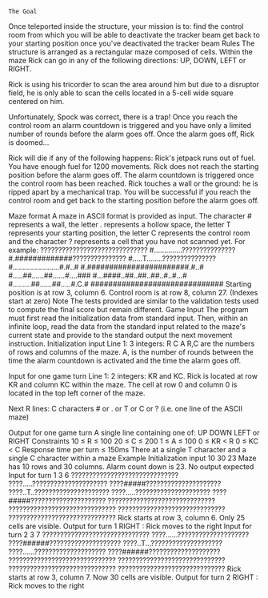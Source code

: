 	The Goal
Once teleported inside the structure, your mission is to:
find the control room from which you will be able to deactivate the tracker beam
get back to your starting position once you've deactivated the tracker beam
 	Rules
The structure is arranged as a rectangular maze composed of cells. Within the maze Rick can go in any of the following directions: UP, DOWN, LEFT or RIGHT.

Rick is using his tricorder to scan the area around him but due to a disruptor field, he is only able to scan the cells located in a 5-cell wide square centered on him.

Unfortunately, Spock was correct, there is a trap! Once you reach the control room an alarm countdown is triggered and you have only a limited number of rounds before the alarm goes off. Once the alarm goes off, Rick is doomed...

Rick will die if any of the following happens:
Rick's jetpack runs out of fuel. You have enough fuel for 1200 movements.
Rick does not reach the starting position before the alarm goes off. The alarm countdown is triggered once the control room has been reached.
Rick touches a wall or the ground: he is ripped apart by a mechanical trap.
You will be successful if you reach the control room and get back to the starting position before the alarm goes off.

Maze format
A maze in ASCII format is provided as input. The character # represents a wall, the letter . represents a hollow space, the letter T represents your starting position, the letter C represents the control room and the character ? represents a cell that you have not scanned yet. For example:
??????????????????????????????
#..............???????????????
#.#############???????????????
#.....T........???????????????
#.......................#.#..#
#.#######################.#..#
#.....##......##......#....###
#...####..##..##..##..#..#...#
#.........##......##.....#.C.#
##############################
Starting position is at row 3, column 6.
Control room is at row 8, column 27.
(Indexes start at zero)
 	Note
The tests provided are similar to the validation tests used to compute the final score but remain different.
 	Game Input
The program must first read the initialization data from standard input. Then, within an infinite loop, read the data from the standard input related to the maze's current state and provide to the standard output the next movement instruction.
Initialization input
Line 1: 3 integers: R C A
R,C are the numbers of rows and columns of the maze.
A, is the number of rounds between the time the alarm countdown is activated and the time the alarm goes off.

Input for one game turn
Line 1: 2 integers: KR and KC. Rick is located at row KR and column KC within the maze. The cell at row 0 and column 0 is located in the top left corner of the maze.

Next R lines: C characters  # or  . or  T or  C or  ? (i.e. one line of the ASCII maze)

Output for one game turn
A single line containing one of: UP DOWN LEFT or RIGHT
Constraints
10 ≤ R ≤ 100
20 ≤ C ≤ 200
1 ≤ A ≤ 100
0 ≤ KR < R
0 ≤ KC < C
Response time per turn ≤ 150ms
There at a single T character and a single C character within a maze
Example
Initialization input
10 30 23
Maze has 10 rows and 30 columns.
Alarm count down is 23.
No output expected
Input for turn 1
3 6
??????????????????????????????
????.....?????????????????????
????#####?????????????????????
????..T..?????????????????????
????.....?????????????????????
????#####?????????????????????
??????????????????????????????
??????????????????????????????
??????????????????????????????
??????????????????????????????
Rick starts at row 3, column 6.
Only 25 cells are visible.
Output for turn 1
RIGHT : Rick moves to the right
Input for turn 2
3 7
??????????????????????????????
????......????????????????????
????######????????????????????
????..T...????????????????????
????......????????????????????
????######????????????????????
??????????????????????????????
??????????????????????????????
??????????????????????????????
??????????????????????????????
Rick starts at row 3, column 7.
Now 30 cells are visible.
Output for turn 2
RIGHT : Rick moves to the right